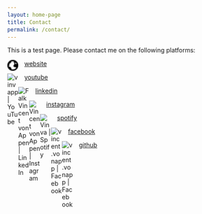 ```yaml
---
layout: home-page
title: Contact
permalink: /contact/
---
```


This is a test page. Please contact me on the following platforms: 


[<img align="left" alt="vinvapp.github.io" width="25px" src="https://raw.githubusercontent.com/iconic/open-iconic/master/svg/globe.svg" />][website] [website][website]

[<img align="left" alt="vinvapp | YouTube" width="25px" src="https://cdn.jsdelivr.net/npm/simple-icons@v3/icons/youtube.svg" target="_blank" />][youtube] [youtube][youtube]

[<img align="left" alt="Falk Vincent von Appen | LinkedIn" width="25px" src="https://cdn.jsdelivr.net/npm/simple-icons@v3/icons/linkedin.svg" />][linkedin] [linkedin][linkedin] 

[<img align="left" alt="Vincent von Appen | Instagram" width="25px" src="https://cdn.jsdelivr.net/npm/simple-icons@v3/icons/instagram.svg" />][instagram] [instagram][instagram]

[<img align="left" alt="Vinva | Spotify" width="25px" src="https://cdn.jsdelivr.net/npm/simple-icons@v3/icons/spotify.svg" />][spotify] [spotify][spotify]

[<img align="left" alt="vincent.vonapp | Facebook" width="25px" src="https://cdn.jsdelivr.net/npm/simple-icons@v3/icons/facebook.svg" />][facebook] [facebook][facebook] 

[<img align="left" alt="vincent.vonapp | Facebook" width="25px" src="https://cdn.jsdelivr.net/npm/simple-icons@v3/icons/github.svg" />][github] [github][github] 


<!-- Internal links -->
[website]: https://vinvapp.github.io/
[youtube]: https://www.youtube.com/channel/UCZqW9Q3okXu4g8jmCrO52mg
[gorpoductions]: https://www.youtube.com/user/GoProductionsHH
[instagram]: https://instagram.com/
[linkedin]: https://www.linkedin.com/in/falk-vincent-von-appen/
[spotify]: https://open.spotify.com/user/qrbpgaw7yhw7hdet90c8i9q19?si=32d4f6aea77c4b90
[facebook]: https://www.facebook.com/vincent.vonapp
[github]: https://github.com/vinvapp

<!-- Sources -->
[inspiration]: https://raw.githubusercontent.com/codeSTACKr/codeSTACKr/
[workflow]: https://github.com/gautamkrishnar/blog-post-workflow



<!-- [Sources]() -->